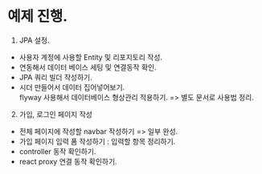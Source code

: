 # 예제 진행.  
  
1. JPA 설정.  
 - 사용자 계정에 사용할 Entity 및 리포지토리 작성.  
 - 연동해서 데이터 베이스 세팅 및 연결동작 확인.  
 - JPA 쿼리 빌더 작성하기.  
 - 시더 만들어서 데이터 집어넣어보기.  
   flyway 사용해서 데이터베이스 형상관리 적용하기. => 별도 문서로 사용법 정리.  

2. 가입, 로그인 페이지 작성  
 - 전체 페이지에 작성할 navbar 작성하기  => 일부 완성.
 - 가입 페이지 입력 폼 작성하기
   : 입력할 항목 정리하기.  
 - controller 동작 확인하기.  
 - react proxy 연결 동작 확인하기.  